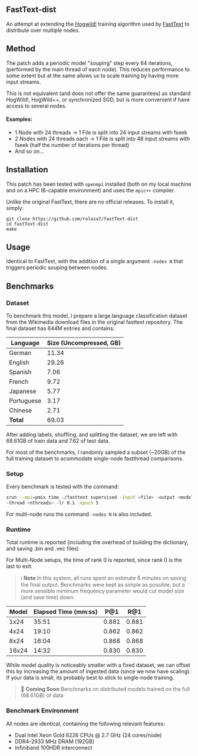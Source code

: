 ## FastText-dist

An attempt at extending the [Hogwild!](https://people.eecs.berkeley.edu/~brecht/papers/hogwildTR.pdf) training algorithm used by [FastText](https://fasttext.cc) to distribute over multiple nodes.

## Method

The patch adds a periodic model "souping" step every 64 iterations, (performed by the main thread of each node). This reduces performance to some extent but at the same allows us to scale training by having more input streams.

This is not equivalent (and does not offer the same guarantees) as standard HogWild!, HogWild++, or synchronized SGD, but is more convenient if have access to several nodes.

#### Examples:

- 1 Node with 24 threads → 1 File is split into 24 input streams with fseek
- 2 Nodes with 24 threads each → 1 File is split into 48 input streams with fseek (half the number of iterations per thread)
- And so on...

## Installation

This patch has been tested with `openmpi` installed (both on my local machine and on a HPC IB-capable environment) and uses the `mpic++` compiler.

Unlike the original FastText, there are no official releases. To install it, simply:

```
git clone https://github.com/roloza7/fastText-dist
cd fastText-dist
make
```

## Usage

Identical to FastText, with the addition of a single argument `-nodes N` that triggers periodic souping between nodes.

## Benchmarks

### Dataset

To benchmark this model, I prepare a large language classification dataset from the Wikimedia download files in the original fasttext repository. The final dataset has 644M entries and contains:

| Language   | Size (Uncompressed, GB) |
| ---------- | ----------------------- |
| German     | 11.34                   |
| English    | 29.26                   |
| Spanish    | 7.06                    |
| French     | 9.72                    |
| Japanese   | 5.77                    |
| Portuguese | 3.17                    |
| Chinese    | 2.71                    |
| **Total**  | 69.03                   |

After adding labels, shuffling, and splitting the dataset, we are left with 68.61GB of train data and 7.62 of test data.

For most of the benchmarks, I randomly sampled a subset (~20GB) of the full training dataset to acommodate single-node fastthread comparisons.



### Setup

Every benchmark is tested with the command:

```bash
srun --mpi=pmix time ./fasttext supervised -input <file> -output <model> \
-thread <nthreads> -lr 0.1 -epoch 5
```

For multi-node runs the command `-nodes N` is also included. 

### Runtime

Total runtime is reported (including the overhead of building the dictionary, and saving .bin and .vec files)

For Multi-Node setups, the time of rank 0 is reported, since rank 0 is the last to exit.

> ℹ️ **Note**
> In this system, all runs spent an estimate 8 minutes on saving the final output. Benchmarks were kept as simple as possible, but a more sensible minimum frequency parameter would cut model size (and save time) down.

| Model | Elapsed Time (mm:ss) | P@1 | R@1 |
| ----- | ---------------- | --------- | ------ |
| 1x24  | 35:51            | 0.881 | 0.881  |
| 4x24  | 19:10    | 0.862 | 0.862  |
| 8x24  | 16:04            | 0.868  | 0.868  |
| 16x24 | 14:32                | 0.830  | 0.830  |

While model quality is noticeably smaller with a fixed dataset, we can offset this by increasing the amount of ingested data (since we now have scaling). If your data is small, its probably best to stick to single-node training.

> 🚧 **Coming Soon**
> Benchmarks on distributed models trained on the full (68.61GB) of data

### Benchmark Environment

All nodes are identical, containing the following relevant features:

- Dual Intel Xeon Gold 6226 CPUs @ 2.7 GHz (24 cores/node)
- DDR4-2933 MHz DRAM (192GB)
- Infiniband 100HDR interconnect
